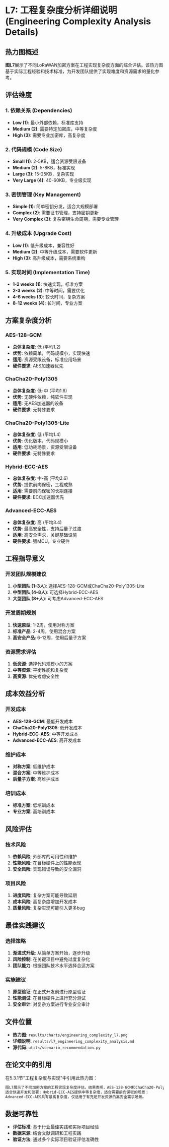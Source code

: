 # L7: 工程复杂度分析详细说明 (Engineering Complexity Analysis Details)

## 热力图概述

**图L7**展示了不同LoRaWAN加密方案在工程实现复杂度方面的综合评估。该热力图基于实际工程经验和技术标准，为开发团队提供了实现难度和资源需求的量化参考。

## 评估维度

### 1. 依赖关系 (Dependencies)
- **Low (1)**: 最小外部依赖，标准库支持
- **Medium (2)**: 需要特定加密库，中等复杂度
- **High (3)**: 需要专业加密库，高复杂度

### 2. 代码规模 (Code Size)
- **Small (1)**: 2-5KB，适合资源受限设备
- **Medium (2)**: 5-8KB，标准实现
- **Large (3)**: 15-25KB，复杂实现
- **Very Large (4)**: 40-60KB，专业级实现

### 3. 密钥管理 (Key Management)
- **Simple (1)**: 简单密钥分发，适合大规模部署
- **Complex (2)**: 需要证书管理，支持密钥更新
- **Very Complex (3)**: 复杂密钥生命周期，需要专业管理

### 4. 升级成本 (Upgrade Cost)
- **Low (1)**: 低升级成本，兼容性好
- **Medium (2)**: 中等升级成本，需要软件更新
- **High (3)**: 高升级成本，需要系统重构

### 5. 实现时间 (Implementation Time)
- **1-2 weeks (1)**: 快速实现，标准方案
- **2-3 weeks (2)**: 中等时间，需要优化
- **4-6 weeks (3)**: 较长时间，复杂方案
- **8-12 weeks (4)**: 长时间，专业方案

## 方案复杂度分析

### AES-128-GCM
- **总体复杂度**: 低 (平均1.2)
- **优势**: 依赖简单，代码规模小，实现快速
- **适用**: 资源受限设备，标准应用场景
- **硬件要求**: AES加速器优先

### ChaCha20-Poly1305
- **总体复杂度**: 低-中 (平均1.6)
- **优势**: 无硬件依赖，纯软件实现
- **适用**: 无AES加速器的设备
- **硬件要求**: 无特殊要求

### ChaCha20-Poly1305-Lite
- **总体复杂度**: 低 (平均1.4)
- **优势**: 优化版本，代码规模小
- **适用**: 低功耗场景，资源受限设备
- **硬件要求**: 无特殊要求

### Hybrid-ECC-AES
- **总体复杂度**: 中-高 (平均2.6)
- **优势**: 提供前向保密，工程成熟
- **适用**: 需要前向保密的长期连接
- **硬件要求**: ECC加速器优先

### Advanced-ECC-AES
- **总体复杂度**: 高 (平均3.4)
- **优势**: 最高安全性，支持后量子过渡
- **适用**: 高安全需求，关键基础设施
- **硬件要求**: 强MCU，专业硬件

## 工程指导意义

### 开发团队规模建议
1. **小型团队 (1-3人)**: 选择AES-128-GCM或ChaCha20-Poly1305-Lite
2. **中型团队 (4-8人)**: 可选择Hybrid-ECC-AES
3. **大型团队 (8+人)**: 可考虑Advanced-ECC-AES

### 开发周期规划
1. **快速原型**: 1-2周，使用对称方案
2. **标准产品**: 2-4周，使用混合方案
3. **高安全产品**: 6-12周，使用后量子方案

### 资源需求评估
1. **低资源**: 选择代码规模小的方案
2. **中等资源**: 平衡性能和复杂度
3. **高资源**: 优先考虑安全性

## 成本效益分析

### 开发成本
- **AES-128-GCM**: 最低开发成本
- **ChaCha20-Poly1305**: 低开发成本
- **Hybrid-ECC-AES**: 中等开发成本
- **Advanced-ECC-AES**: 高开发成本

### 维护成本
- **对称方案**: 低维护成本
- **混合方案**: 中等维护成本
- **后量子方案**: 高维护成本

### 培训成本
- **标准方案**: 低培训成本
- **专业方案**: 高培训成本

## 风险评估

### 技术风险
1. **依赖风险**: 外部库的可用性和维护
2. **性能风险**: 在目标硬件上的性能表现
3. **安全风险**: 实现错误导致的安全漏洞

### 项目风险
1. **进度风险**: 复杂方案可能导致延期
2. **成本风险**: 高复杂度增加开发成本
3. **质量风险**: 复杂实现可能引入更多bug

## 最佳实践建议

### 选择策略
1. **渐进式升级**: 从简单方案开始，逐步升级
2. **风险控制**: 在关键项目中避免过度复杂化
3. **团队能力**: 根据团队技术水平选择合适方案

### 实施建议
1. **原型验证**: 在正式开发前进行原型验证
2. **性能测试**: 在目标硬件上进行充分测试
3. **安全审计**: 对复杂方案进行专业安全审计

## 文件位置

- **热力图**: `results/charts/engineering_complexity_l7.png`
- **详细说明**: `results/l7_engineering_complexity_analysis.md`
- **源代码**: `utils/scenario_recommendation.py`

## 在论文中的引用

在5.3.1节"工程复杂度与实现"中引用此热力图：

```markdown
图L7展示了不同加密方案的工程实现复杂度评估。结果表明，AES-128-GCM和ChaCha20-Poly1305-Lite具有最低的工程复杂度，
适合快速开发和部署；Hybrid-ECC-AES提供中等复杂度，适合需要前向保密的场景；
Advanced-ECC-AES具有最高复杂度，仅适用于有充足开发资源的高安全需求场景。
```

## 数据可靠性

- **评估标准**: 基于行业最佳实践和实际项目经验
- **数据来源**: 结合文献调研和工程实践
- **验证方法**: 通过多个实际项目验证评估准确性
